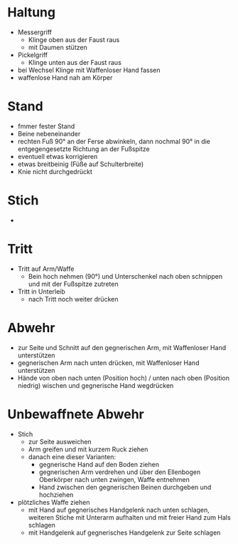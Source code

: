 # Haltung

- Messergriff
	- Klinge oben aus der Faust raus
	- mit Daumen stützen
- Pickelgriff
	- Klinge unten aus der Faust raus
- bei Wechsel Klinge mit Waffenloser Hand fassen
- waffenlose Hand nah am Körper

# Stand

- fmmer fester Stand
- Beine nebeneinander
- rechten Fuß 90° an der Ferse abwinkeln, dann nochmal 90° in die entgegengesetzte Richtung an der Fußspitze
- eventuell etwas korrigieren
- etwas breitbeinig (Füße auf Schulterbreite)
- Knie nicht durchgedrückt

# Stich

- 

# Tritt

- Tritt auf Arm/Waffe
	- Bein hoch nehmen (90°) und Unterschenkel nach oben schnippen und mit der Fußspitze zutreten
- Tritt in Unterleib
	- nach Tritt noch weiter drücken

# Abwehr

- zur Seite und Schnitt auf den gegnerischen Arm, mit Waffenloser Hand unterstützen
- gegnerischen Arm nach unten drücken, mit Waffenloser Hand unterstützen
- Hände von oben nach unten (Position hoch) / unten nach oben (Position niedrig) wischen und gegnerische Hand wegdrücken

# Unbewaffnete Abwehr

- Stich
	- zur Seite ausweichen
	- Arm greifen und mit kurzem Ruck ziehen
	- danach eine dieser Varianten:
		- gegnerische Hand auf den Boden ziehen
		- gegnerischen Arm verdrehen und über den Ellenbogen Oberkörper nach unten zwingen, Waffe entnehmen
		- Hand zwischen den gegnerischen Beinen durchgeben und hochziehen
- plötzliches Waffe ziehen
	- mit Hand auf gegnerisches Handgelenk nach unten schlagen, weiteren Stiche mit Unterarm aufhalten und mit freier Hand zum Hals schlagen
	- mit Handgelenk auf gegnerisches Handgelenk zur Seite schlagen

